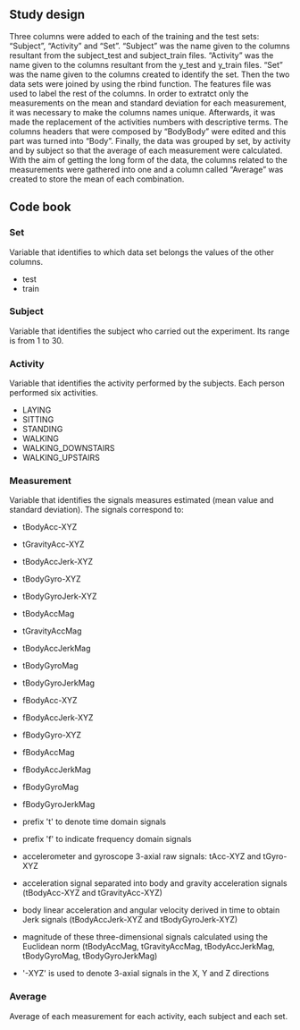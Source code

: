 
## Study design
Three columns were added to each of the training and the test sets: “Subject”, “Activity” and “Set”. “Subject” was the name given to the columns resultant from the subject_test and subject_train files. “Activity” was the name given to the columns resultant from the y_test and y_train files. “Set” was the name given to the columns created to identify the set. 
Then the two data sets were joined by using the rbind function. The features file was used to label the rest of the columns. In order to extratct only the measurements on the mean and standard deviation for each measurement, it was necessary to make the columns names unique. Afterwards, it was made the replacement of the activities numbers with descriptive terms. The columns headers that were composed by “BodyBody” were edited and this part was turned into “Body”. 
Finally, the data was grouped by set, by activity and by subject so that the average of each measurement were calculated. With the aim of getting the long form of the data, the columns related to the measurements were gathered into one and a column called “Average” was created to store the mean of each combination.

## Code book

### Set
Variable that identifies to which data set belongs the values of the other columns. 
* test
* train

### Subject
Variable that identifies the subject who carried out the experiment. Its range is from 1 to 30.

### Activity 
Variable that identifies the activity performed by the subjects. Each person performed six activities. 
* LAYING
* SITTING
* STANDING
* WALKING
* WALKING_DOWNSTAIRS
* WALKING_UPSTAIRS

### Measurement
Variable that identifies the signals measures estimated (mean value and standard deviation). 
The signals correspond to:
* tBodyAcc-XYZ
* tGravityAcc-XYZ
* tBodyAccJerk-XYZ
* tBodyGyro-XYZ
* tBodyGyroJerk-XYZ
* tBodyAccMag
* tGravityAccMag
* tBodyAccJerkMag
* tBodyGyroMag
* tBodyGyroJerkMag
* fBodyAcc-XYZ
* fBodyAccJerk-XYZ
* fBodyGyro-XYZ
* fBodyAccMag
* fBodyAccJerkMag
* fBodyGyroMag
* fBodyGyroJerkMag



* prefix 't' to denote time domain signals
* prefix  'f' to indicate frequency domain signals
* accelerometer and gyroscope 3-axial raw signals: tAcc-XYZ and tGyro-XYZ
* acceleration signal separated into body and gravity acceleration signals (tBodyAcc-XYZ and tGravityAcc-XYZ)
* body linear acceleration and angular velocity derived in time to obtain Jerk signals (tBodyAccJerk-XYZ and tBodyGyroJerk-XYZ)
* magnitude of these three-dimensional signals calculated using the Euclidean norm (tBodyAccMag, tGravityAccMag, tBodyAccJerkMag, tBodyGyroMag, tBodyGyroJerkMag)
* '-XYZ' is used to denote 3-axial signals in the X, Y and Z directions

### Average
Average of each measurement for each activity, each subject and each set.
